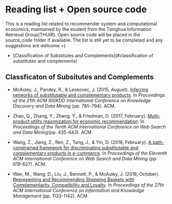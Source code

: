 # Reading list + Open source code

This is a reading list related to recommender system and computational economics, maintained by the student from the  Tsinghua Information Retrieval Group(THUIR). Open source code will be placed in the source_code folder if available. The list is still yet to be completed and any suggestions are welcome =)

- [Classification of Substitutes and Complements](#classification of substitutes and complements)

## Classficaton of Subsitutes and Complements

- McAuley, J., Pandey, R., & Leskovec, J. (2015, August). [Inferring networks of substitutable and complementary products](https://cseweb.ucsd.edu/~jmcauley/pdfs/kdd15.pdf). In *Proceedings of the 21th ACM SIGKDD International Conference on Knowledge Discovery and Data Mining* (pp. 785-794). ACM.

- Zhao, Q., Zhang, Y., Zhang, Y., & Friedman, D. (2017, February). [Multi-product utility maximization for economic recommendation](http://yongfeng.me/attach/multi-utility-wsdm17.pdf). In *Proceedings of the Tenth ACM International Conference on Web Search and Data Mining*(pp. 435-443). ACM.
- Wang, Z., Jiang, Z., Ren, Z., Tang, J., & Yin, D. (2018, February). [A path-constrained framework for discriminating substitutable and complementary products in e-commerce](http://delivery.acm.org/10.1145/3160000/3159710/p619-wang.pdf?ip=206.161.232.17&id=3159710&acc=ACTIVE%20SERVICE&key=BF85BBA5741FDC6E%2E587F3204F5B62A59%2ED0B7E6D65B9041DC%2E4D4702B0C3E38B35&__acm__=1546316474_5a703d5c6f694a46685cb23beb24550d). In *Proceedings of the Eleventh ACM International Conference on Web Search and Data Mining* (pp. 619-627). ACM.
- Wan, M., Wang, D., Liu, J., Bennett, P., & McAuley, J. (2018, October). [Representing and Recommending Shopping Baskets with Complementarity, Compatibility and Loyalty](https://cseweb.ucsd.edu/~jmcauley/pdfs/cikm18a.pdf). In *Proceedings of the 27th ACM International Conference on Information and Knowledge Management* (pp. 1133-1142). ACM.



